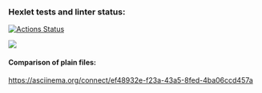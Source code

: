 ### Hexlet tests and linter status:
[![Actions Status](https://github.com/TessaVesper/fullstack-javascript-project-46/workflows/hexlet-check/badge.svg)](https://github.com/TessaVesper/fullstack-javascript-project-46/actions)

<a href="https://codeclimate.com/github/TessaVesper/fullstack-javascript-project-46"><img src="https://api.codeclimate.com/v1/badges/29f30e7e05f240853266/maintainability" /></a>

#### Comparison of plain files:
https://asciinema.org/connect/ef48932e-f23a-43a5-8fed-4ba06ccd457a